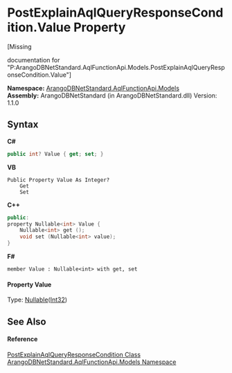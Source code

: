 # PostExplainAqlQueryResponseCondition.Value Property 
 

\[Missing <summary> documentation for "P:ArangoDBNetStandard.AqlFunctionApi.Models.PostExplainAqlQueryResponseCondition.Value"\]

**Namespace:**&nbsp;<a href="e03acbe1-782e-533e-7ffe-cd51613ed54f">ArangoDBNetStandard.AqlFunctionApi.Models</a><br />**Assembly:**&nbsp;ArangoDBNetStandard (in ArangoDBNetStandard.dll) Version: 1.1.0

## Syntax

**C#**<br />
``` C#
public int? Value { get; set; }
```

**VB**<br />
``` VB
Public Property Value As Integer?
	Get
	Set
```

**C++**<br />
``` C++
public:
property Nullable<int> Value {
	Nullable<int> get ();
	void set (Nullable<int> value);
}
```

**F#**<br />
``` F#
member Value : Nullable<int> with get, set

```


#### Property Value
Type: <a href="https://docs.microsoft.com/dotnet/api/system.nullable-1" target="_blank" rel="noopener noreferrer">Nullable</a>(<a href="https://docs.microsoft.com/dotnet/api/system.int32" target="_blank" rel="noopener noreferrer">Int32</a>)

## See Also


#### Reference
<a href="31f1e4e5-e968-d112-fb5f-a08fc04ad395">PostExplainAqlQueryResponseCondition Class</a><br /><a href="e03acbe1-782e-533e-7ffe-cd51613ed54f">ArangoDBNetStandard.AqlFunctionApi.Models Namespace</a><br />